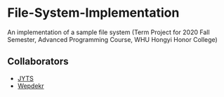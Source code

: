 # File-System-Implementation
An implementation of a sample file system (Term Project for 2020 Fall Semester, Advanced Programming Course, WHU Hongyi Honor College)
## Collaborators
- [JYTS](https://github.com/JYTS)
- [Wepdekr](https://github.com/Wepdekr)
